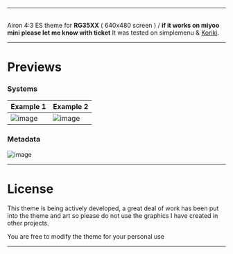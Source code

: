 
---

<br />Airon 4:3 ES theme for  **RG35XX** ( 640x480 screen ) / **if it works on miyoo mini please let me know with ticket**
It was tested on simplemenu & [Koriki]([https://AmberELEC.org](https://github.com/rg35xx-cfw/Koriki/releases/latest)). 

---

# Previews

### Systems
  
| Example 1 | Example 2  |
|----|----|
| ![image](https://user-images.githubusercontent.com/77732736/130350546-9ae276e6-cd8e-46e9-9202-a315c5c93485.png) | ![image](https://user-images.githubusercontent.com/77732736/130350573-9c687e34-54d9-4cf0-9170-4d2a0d885fd7.png) |

### Metadata

![image](https://user-images.githubusercontent.com/77732736/130350612-fb8a77a1-36ff-458a-8c5a-deb9c99924ee.png)

---

# License
This theme is being actively developed, a great deal of work has been put into the theme and art so please do not use the graphics I have created in other projects.

You are free to modify the theme for your personal use
  
---

